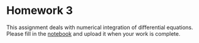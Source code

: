# Homework 3

This assignment deals with numerical integration of differential equations. Please fill in the [notebook](./homework-3.ipynb) and upload it when your work is complete.
